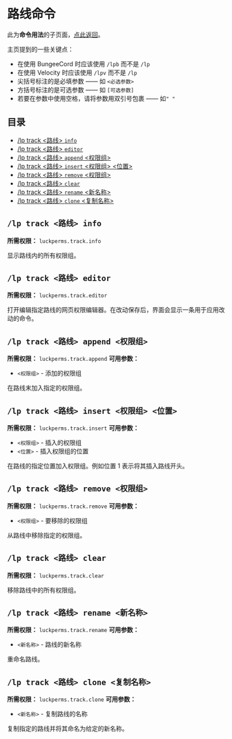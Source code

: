 # 路线命令 

此为**命令用法**的子页面，[点此返回](command-usage.md)。

主页提到的一些关键点：

* 在使用 BungeeCord 时应该使用 `/lpb` 而不是 `/lp`
* 在使用 Velocity 时应该使用 `/lpv` 而不是 `/lp`
* 尖括号标注的是必填参数 —— 如 `<必选参数>`
* 方括号标注的是可选参数 —— 如 `[可选参数]`
* 若要在参数中使用空格，请将参数用双引号包裹 —— 如`" "`

## 目录

* [/lp track <路线> `info`](#lp-track-路线-info)
* [/lp track <路线> `editor`](#lp-track-路线-editor)
* [/lp track <路线> `append` <权限组>](#lp-track-路线-append-权限组)
* [/lp track <路线> `insert` <权限组> <位置>](#lp-track-路线-insert-权限组-位置)
* [/lp track <路线> `remove` <权限组>](#lp-track-路线-remove-权限组)
* [/lp track <路线> `clear`](#lp-track-路线-clear)
* [/lp track <路线> `rename` <新名称>](#lp-track-路线-rename-新名称)
* [/lp track <路线> `clone` <复制名称>](#lp-track-路线-clone-复制名称)

## `/lp track <路线> info`

**所需权限：** `luckperms.track.info`

显示路线内的所有权限组。

## `/lp track <路线> editor`

**所需权限：** `luckperms.track.editor`

打开编辑指定路线的网页权限编辑器。在改动保存后，界面会显示一条用于应用改动的命令。

## `/lp track <路线> append <权限组>`

**所需权限：** `luckperms.track.append`
**可用参数：**

* `<权限组>` - 添加的权限组

在路线末加入指定的权限组。

## `/lp track <路线> insert <权限组> <位置>`

**所需权限：** `luckperms.track.insert`
**可用参数：**

* `<权限组>` - 插入的权限组
* `<位置>` - 插入权限组的位置

在路线的指定位置加入权限组。例如位置 1 表示将其插入路线开头。

## `/lp track <路线> remove <权限组>`

**所需权限：** `luckperms.track.remove`
**可用参数：**

* `<权限组>` - 要移除的权限组

从路线中移除指定的权限组。

## `/lp track <路线> clear`

**所需权限：** `luckperms.track.clear`

移除路线中的所有权限组。

## `/lp track <路线> rename <新名称>`

**所需权限：** `luckperms.track.rename`
**可用参数：**

* `<新名称>` - 路线的新名称

重命名路线。

## `/lp track <路线> clone <复制名称>`

**所需权限：** `luckperms.track.clone`
**可用参数：**

* `<新名称>` - 复制路线的名称

复制指定的路线并将其命名为给定的新名称。